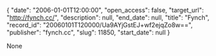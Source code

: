 {
  "date": "2006-01-01T12:00:00", 
  "open_access": false, 
  "target_url": "http://fynch.cc/", 
  "description": null, 
  "end_date": null, 
  "title": "Fynch", 
  "record_id": "20060101T120000/Ua9AYjGstEJ+wf2ejqZo8w==", 
  "publisher": "fynch.cc", 
  "slug": 11850, 
  "start_date": null
}

None